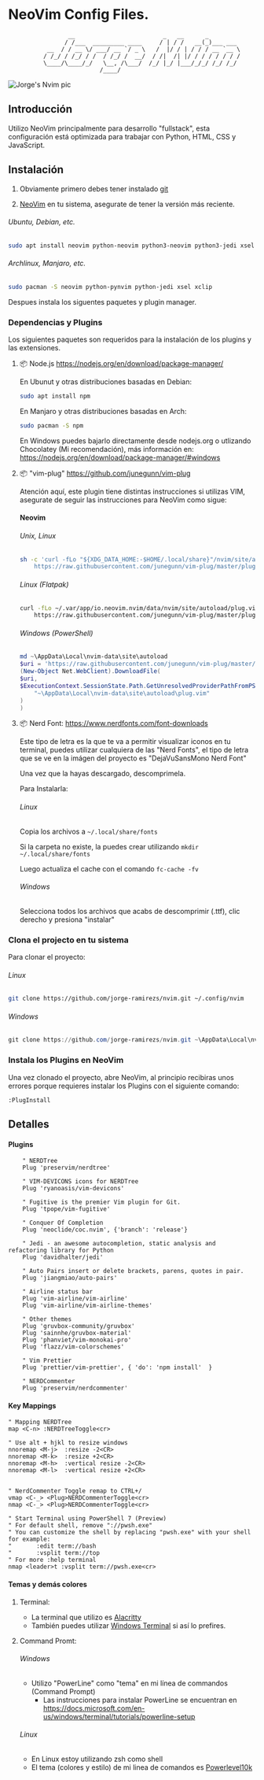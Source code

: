 # NeoVim Config Files.

                     __                         _   __      _
                    / /___  _________ ____     / | / /   __(_)___ ___
               __  / / __ \/ ___/ __ `/ _ \   /  |/ / | / / / __ `__ \
              / /_/ / /_/ / /  / /_/ /  __/  / /|  /| |/ / / / / / / /
              \____/\____/_/   \__, /\___/  /_/ |_/ |___/_/_/ /_/ /_/
                              /____/

![Jorge's Nvim pic](./images/jorge_vim.jpg)

## Introducción

Utilizo NeoVim principalmente para desarrollo "fullstack", esta configuración está optimizada para trabajar con Python, HTML, CSS y JavaScript.

## Instalación

1. Obviamente primero debes tener instalado [git](https://git-scm.com/downloads)

2. [NeoVim](https://github.com/neovim/neovim/wiki/Installing-Neovim) en tu sistema, asegurate de tener la versión más reciente.

###### Ubuntu, Debian, etc.

```sh
sudo apt install neovim python-neovim python3-neovim python3-jedi xsel xclip
```

###### Archlinux, Manjaro, etc.

```sh
sudo pacman -S neovim python-pynvim python-jedi xsel xclip
```

Despues instala los siguentes paquetes y plugin manager.

### Dependencias y Plugins

Los siguientes paquetes son requeridos para la instalación de los plugins y las extensiones.

1. 📦 Node.js https://nodejs.org/en/download/package-manager/

   En Ubunut y otras distribuciones basadas en Debian:

   ```sh
   sudo apt install npm
   ```

   En Manjaro y otras distribuciones basadas en Arch:

   ```sh
   sudo pacman -S npm
   ```

   En Windows puedes bajarlo directamente desde nodejs.org o utlizando Chocolatey (Mi recomendación), más información en: https://nodejs.org/en/download/package-manager/#windows

2. 📦 "vim-plug" https://github.com/junegunn/vim-plug

   Atención aquí, este plugin tiene distintas instrucciones si utilizas VIM, asegurate de seguir las instrucciones para NeoVim como sigue:

   #### Neovim

   ###### Unix, Linux

   ```sh
   sh -c 'curl -fLo "${XDG_DATA_HOME:-$HOME/.local/share}"/nvim/site/autoload/plug.vim --create-dirs \
       https://raw.githubusercontent.com/junegunn/vim-plug/master/plug.vim'
   ```

   ###### Linux (Flatpak)

   ```sh
   curl -fLo ~/.var/app/io.neovim.nvim/data/nvim/site/autoload/plug.vim \
       https://raw.githubusercontent.com/junegunn/vim-plug/master/plug.vim
   ```

   ###### Windows (PowerShell)

   ```powershell
   md ~\AppData\Local\nvim-data\site\autoload
   $uri = 'https://raw.githubusercontent.com/junegunn/vim-plug/master/plug.vim'
   (New-Object Net.WebClient).DownloadFile(
   $uri,
   $ExecutionContext.SessionState.Path.GetUnresolvedProviderPathFromPSPath(
       "~\AppData\Local\nvim-data\site\autoload\plug.vim"
   )
   )
   ```

3. 📦 Nerd Font: https://www.nerdfonts.com/font-downloads

   Este tipo de letra es la que te va a permitir visualizar iconos en tu terminal, puedes utilizar cualquiera de las "Nerd Fonts", el tipo de letra que se ve en la imágen del proyecto es "DejaVuSansMono Nerd Font"

   Una vez que la hayas descargado, descomprimela.

   Para Instalarla:

   ###### Linux

   Copia los archivos a `~/.local/share/fonts`

   Si la carpeta no existe, la puedes crear utilizando `mkdir ~/.local/share/fonts`

   Luego actualiza el cache con el comando `fc-cache -fv`

   ###### Windows

   Selecciona todos los archivos que acabs de descomprimir (.ttf), clic derecho y presiona "instalar"

### Clona el projecto en tu sistema

Para clonar el proyecto:

###### Linux

```sh
git clone https://github.com/jorge-ramirezs/nvim.git ~/.config/nvim
```

###### Windows

```powershell
git clone https://github.com/jorge-ramirezs/nvim.git ~\AppData\Local\nvim
```

### Instala los Plugins en NeoVim

Una vez clonado el proyecto, abre NeoVim, al principio recibiras unos errores porque requieres instalar los Plugins con el siguiente comando:

```
:PlugInstall
```

## Detalles

#### Plugins

```
    " NERDTree
    Plug 'preservim/nerdtree'

    " VIM-DEVICONS icons for NERDTree
    Plug 'ryanoasis/vim-devicons'

    " Fugitive is the premier Vim plugin for Git.
    Plug 'tpope/vim-fugitive'

    " Conquer Of Completion
    Plug 'neoclide/coc.nvim', {'branch': 'release'}

    " Jedi - an awesome autocompletion, static analysis and refactoring library for Python
    Plug 'davidhalter/jedi'

    " Auto Pairs insert or delete brackets, parens, quotes in pair.
    Plug 'jiangmiao/auto-pairs'

    " Airline status bar
    Plug 'vim-airline/vim-airline'
    Plug 'vim-airline/vim-airline-themes'

    " Other themes
    Plug 'gruvbox-community/gruvbox'
    Plug 'sainnhe/gruvbox-material'
    Plug 'phanviet/vim-monokai-pro'
    Plug 'flazz/vim-colorschemes'

    " Vim Prettier
    Plug 'prettier/vim-prettier', { 'do': 'npm install'  }

    " NERDCommenter
    Plug 'preservim/nerdcommenter'
```

#### Key Mappings

```
" Mapping NERDTree
map <C-n> :NERDTreeToggle<cr>

" Use alt + hjkl to resize windows
nnoremap <M-j>  :resize -2<CR>
nnoremap <M-k>  :resize +2<CR>
nnoremap <M-h>  :vertical resize -2<CR>
nnoremap <M-l>  :vertical resize +2<CR>


" NerdCommenter Toggle remap to CTRL+/
vmap <C-_> <Plug>NERDCommenterToggle<cr>
nmap <C-_> <Plug>NERDCommenterToggle<cr>

" Start Terminal using PowerShell 7 (Preview)
" For default shell, remove "://pwsh.exe"
" You can customize the shell by replacing "pwsh.exe" with your shell for example:
"       :edit term://bash
"       :vsplit term://top
" For more :help terminal
nmap <leader>t :vsplit term://pwsh.exe<cr>
```

#### Temas y demás colores

1. Terminal:

   - La terminal que utilizo es [Alacritty](https://github.com/alacritty/alacritty#configuration)
   - También puedes utilizar [Windows Terminal](https://docs.microsoft.com/en-us/windows/terminal/) si así lo prefires.

2. Command Promt:
   ###### Windows
   - Utilizo "PowerLine" como "tema" en mi línea de commandos (Command Prompt)
     - Las instrucciones para instalar PowerLine se encuentran en https://docs.microsoft.com/en-us/windows/terminal/tutorials/powerline-setup
   ###### Linux
   - En Linux estoy utilizando zsh como shell
   - El tema (colores y estilo) de mi linea de comandos es [Powerlevel10k](https://github.com/romkatv/powerlevel10k)
